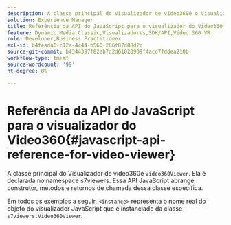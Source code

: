 ```yaml
---
description: A classe principal do Visualizador de vídeo360é o Visualizador de vídeo360Vídeo. Ela é declarada no namespace s7viewers. Essa API JavaScript abrange construtor, métodos e retornos de chamada dessa classe específica.
solution: Experience Manager
title: Referência da API do JavaScript para o visualizador do Video360
feature: Dynamic Media Classic,Visualizadores,SDK/API,Vídeo 360 VR
role: Developer,Business Practitioner
exl-id: b4feada6-c12a-4c44-b560-286f87d88d2c
source-git-commit: b4344397f82eb7d2d61020909f4acc7fddea210b
workflow-type: tm+mt
source-wordcount: '99'
ht-degree: 0%

---
```


# Referência da API do JavaScript para o visualizador do Video360{#javascript-api-reference-for-video-viewer}

A classe principal do Visualizador de vídeo360é `Video360Viewer`. Ela é declarada no namespace s7viewers. Essa API JavaScript abrange construtor, métodos e retornos de chamada dessa classe específica.

Em todos os exemplos a seguir, `<instance>` representa o nome real do objeto do visualizador JavaScript que é instanciado da classe `s7viewers.Video360Viewer`.

